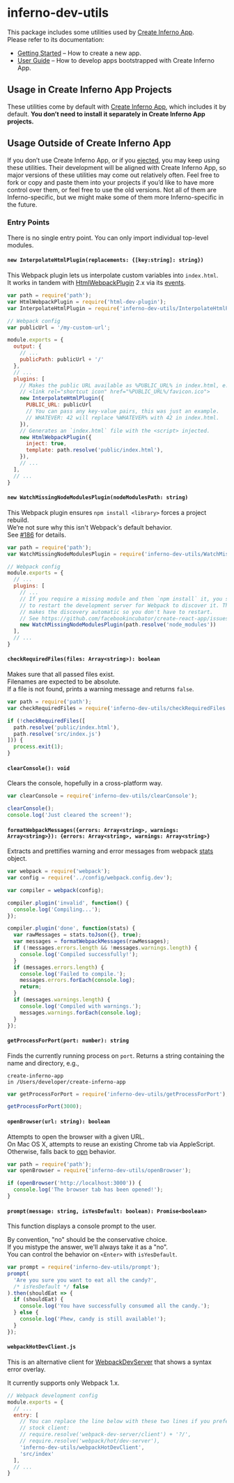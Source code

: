 # inferno-dev-utils

This package includes some utilities used by [Create Inferno App](https://github.com/infernojs/create-inferno-app).  
Please refer to its documentation:

* [Getting Started](https://github.com/infernojs/create-inferno-app/blob/master/README.md#getting-started) – How to create a new app.
* [User Guide](https://github.com/infernojs/create-inferno-app/blob/master/packages/inferno-scripts/template/README.md) – How to develop apps bootstrapped with Create Inferno App.

## Usage in Create Inferno App Projects

These utilities come by default with [Create Inferno App](https://github.com/infernojs/create-inferno-app), which includes it by default. **You don’t need to install it separately in Create Inferno App projects.**

## Usage Outside of Create Inferno App

If you don’t use Create Inferno App, or if you [ejected](https://github.com/infernojs/create-inferno-app/blob/master/packages/inferno-scripts/template/README.md#npm-run-eject), you may keep using these utilities. Their development will be aligned with Create Inferno App, so major versions of these utilities may come out relatively often. Feel free to fork or copy and paste them into your projects if you’d like to have more control over them, or feel free to use the old versions. Not all of them are Inferno-specific, but we might make some of them more Inferno-specific in the future.

### Entry Points

There is no single entry point. You can only import individual top-level modules.

#### `new InterpolateHtmlPlugin(replacements: {[key:string]: string})`

This Webpack plugin lets us interpolate custom variables into `index.html`.  
It works in tandem with [HtmlWebpackPlugin](https://github.com/ampedandwired/html-webpack-plugin) 2.x via its [events](https://github.com/ampedandwired/html-webpack-plugin#events).

```js
var path = require('path');
var HtmlWebpackPlugin = require('html-dev-plugin');
var InterpolateHtmlPlugin = require('inferno-dev-utils/InterpolateHtmlPlugin');

// Webpack config
var publicUrl = '/my-custom-url';

module.exports = {
  output: {
    // ...
    publicPath: publicUrl + '/' 
  },
  // ...
  plugins: [
    // Makes the public URL available as %PUBLIC_URL% in index.html, e.g.:
    // <link rel="shortcut icon" href="%PUBLIC_URL%/favicon.ico">
    new InterpolateHtmlPlugin({
      PUBLIC_URL: publicUrl
      // You can pass any key-value pairs, this was just an example.
      // WHATEVER: 42 will replace %WHATEVER% with 42 in index.html.
    }),
    // Generates an `index.html` file with the <script> injected.
    new HtmlWebpackPlugin({
      inject: true,
      template: path.resolve('public/index.html'),
    }),
    // ...
  ],
  // ...
}
```

#### `new WatchMissingNodeModulesPlugin(nodeModulesPath: string)`

This Webpack plugin ensures `npm install <library>` forces a project rebuild.  
We’re not sure why this isn't Webpack's default behavior.  
See [#186](https://github.com/facebookincubator/create-react-app/issues/186) for details.

```js
var path = require('path');
var WatchMissingNodeModulesPlugin = require('inferno-dev-utils/WatchMissingNodeModulesPlugin');

// Webpack config
module.exports = {
  // ...
  plugins: [
    // ...
    // If you require a missing module and then `npm install` it, you still have
    // to restart the development server for Webpack to discover it. This plugin
    // makes the discovery automatic so you don't have to restart.
    // See https://github.com/facebookincubator/create-react-app/issues/186
    new WatchMissingNodeModulesPlugin(path.resolve('node_modules'))
  ],
  // ...
}
```

#### `checkRequiredFiles(files: Array<string>): boolean`

Makes sure that all passed files exist.  
Filenames are expected to be absolute.  
If a file is not found, prints a warning message and returns `false`.

```js
var path = require('path');
var checkRequiredFiles = require('inferno-dev-utils/checkRequiredFiles');

if (!checkRequiredFiles([
  path.resolve('public/index.html'),
  path.resolve('src/index.js')
])) {
  process.exit(1);
}
```

#### `clearConsole(): void`

Clears the console, hopefully in a cross-platform way.

```js
var clearConsole = require('inferno-dev-utils/clearConsole');

clearConsole();
console.log('Just cleared the screen!');
```

#### `formatWebpackMessages({errors: Array<string>, warnings: Array<string>}): {errors: Array<string>, warnings: Array<string>}`

Extracts and prettifies warning and error messages from webpack [stats](https://github.com/webpack/docs/wiki/node.js-api#stats) object.

```js
var webpack = require('webpack');
var config = require('../config/webpack.config.dev');

var compiler = webpack(config);

compiler.plugin('invalid', function() {
  console.log('Compiling...');
});

compiler.plugin('done', function(stats) {
  var rawMessages = stats.toJson({}, true);
  var messages = formatWebpackMessages(rawMessages);
  if (!messages.errors.length && !messages.warnings.length) {
    console.log('Compiled successfully!');
  }
  if (messages.errors.length) {
    console.log('Failed to compile.');
    messages.errors.forEach(console.log);
    return;
  }
  if (messages.warnings.length) {
    console.log('Compiled with warnings.');
    messages.warnings.forEach(console.log);
  }
});
```

#### `getProcessForPort(port: number): string`

Finds the currently running process on `port`.
Returns a string containing the name and directory, e.g.,

```
create-inferno-app
in /Users/developer/create-inferno-app
```

```js
var getProcessForPort = require('inferno-dev-utils/getProcessForPort');

getProcessForPort(3000);
```

#### `openBrowser(url: string): boolean`

Attempts to open the browser with a given URL.  
On Mac OS X, attempts to reuse an existing Chrome tab via AppleScript.  
Otherwise, falls back to [opn](https://github.com/sindresorhus/opn) behavior.


```js
var path = require('path');
var openBrowser = require('inferno-dev-utils/openBrowser');

if (openBrowser('http://localhost:3000')) {
  console.log('The browser tab has been opened!');
}
```

#### `prompt(message: string, isYesDefault: boolean): Promise<boolean>`

This function displays a console prompt to the user.

By convention, "no" should be the conservative choice.  
If you mistype the answer, we'll always take it as a "no".  
You can control the behavior on `<Enter>` with `isYesDefault`.

```js
var prompt = require('inferno-dev-utils/prompt');
prompt(
  'Are you sure you want to eat all the candy?',
  /* isYesDefault */ false
).then(shouldEat => {
  if (shouldEat) {
    console.log('You have successfully consumed all the candy.');
  } else {
    console.log('Phew, candy is still available!');
  }
});
```

#### `webpackHotDevClient.js`

This is an alternative client for [WebpackDevServer](https://github.com/webpack/webpack-dev-server) that shows a syntax error overlay.

It currently supports only Webpack 1.x.

```js
// Webpack development config
module.exports = {
  // ...
  entry: [
    // You can replace the line below with these two lines if you prefer the
    // stock client:
    // require.resolve('webpack-dev-server/client') + '?/',
    // require.resolve('webpack/hot/dev-server'),
    'inferno-dev-utils/webpackHotDevClient',
    'src/index'
  ],
  // ...
}
```
